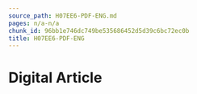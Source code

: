 ```yaml
---
source_path: H07EE6-PDF-ENG.md
pages: n/a-n/a
chunk_id: 96bb1e746dc749be535686452d5d39c6bc72ec0b
title: H07EE6-PDF-ENG
---
```

# Digital Article
